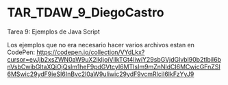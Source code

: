 # TAR_TDAW_9_DiegoCastro
Tarea 9: Ejemplos de Java Script

  Los ejemplos que no era necesario hacer varios archivos estan en CodePen:
   https://codepen.io/collection/VYdLkx?cursor=eyJjb2xsZWN0aW9uX2lkIjoiVllkTGt4IiwiY29sbGVjdGlvbl90b2tlbiI6bnVsbCwibGltaXQiOjQsIm1heF9pdGVtcyI6MTIsIm9mZnNldCI6MCwicGFnZSI6MSwic29ydF9ieSI6InBvc2l0aW9uIiwic29ydF9vcmRlciI6IkFzYyJ9
   
